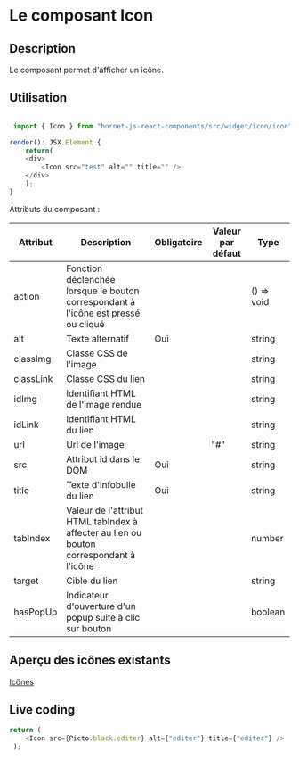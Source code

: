 # Le composant Icon

## Description

Le composant permet d'afficher un icône.

## Utilisation

```javascript

 import { Icon } from "hornet-js-react-components/src/widget/icon/icon";

render(): JSX.Element {
    return(
    <div>
        <Icon src="test" alt="" title="" />
    </div>
    );
}
```


Attributs du composant :

| Attribut                | Description                                                                             | Obligatoire | Valeur par défaut | Type|
| ----------------------- | ----------------------------------------------------------------------------------------|-------------|-------------------|-----|
| action                  | Fonction déclenchée lorsque le bouton correspondant à l'icône est pressé ou cliqué      | &nbsp;      | &nbsp;            |() => void|
| alt                     | Texte alternatif                                                                        | Oui         | &nbsp; | string |
| classImg                | Classe CSS de l'image                                                                   | &nbsp;      | &nbsp; | string |
| classLink               | Classe CSS du lien                                                                      | &nbsp;      | &nbsp; | string |
| idImg                   | Identifiant HTML de l'image rendue                                                      | &nbsp;      | &nbsp; | string |
| idLink                  | Identifiant HTML du lien                                                                | &nbsp;      | &nbsp; | string |
| url                     | Url de l'image                                                                          | &nbsp;      | "#" | string |
| src                     | Attribut id dans le DOM                                                                 | Oui         | &nbsp; | string |
| title                   | Texte d'infobulle du lien                                                               | Oui         | &nbsp; | string |
| tabIndex                | Valeur de l'attribut HTML tabIndex à affecter au lien ou bouton correspondant à l'icône | &nbsp;      | &nbsp; | number |
| target                  | Cible du lien                                                                           | &nbsp;      | &nbsp; | string |
| hasPopUp                | Indicateur d'ouverture d'un popup suite à clic sur bouton                               | &nbsp;      | &nbsp; | boolean |


## Aperçu des icônes existants

[Icônes](/hornetshowroom/pictogrammes)

## Live coding

```javascript showroom
return (
    <Icon src={Picto.black.editer} alt={"editer"} title={"editer"} />
 );
```